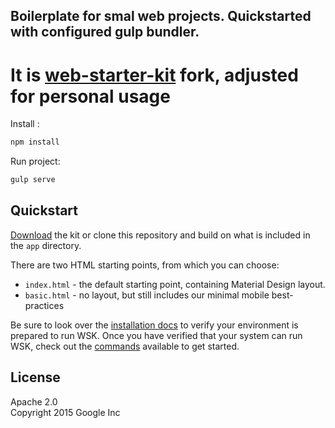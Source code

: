 
## Boilerplate for smal web projects. Quickstarted with configured gulp bundler.

# It is [web-starter-kit](https://github.com/BRadTone/web-starter-kit) fork, adjusted for personal usage
Install : 
```javascript
npm install
```
Run project: 
```javascript
gulp serve
```
## Quickstart

[Download](https://github.com/google/web-starter-kit/releases/latest) the kit or clone this repository and build on what is included in the `app` directory.

There are two HTML starting points, from which you can choose:

- `index.html` - the default starting point, containing Material Design layout.
- `basic.html` - no layout, but still includes our minimal mobile best-practices

Be sure to look over the [installation docs](docs/install.md) to verify your environment is prepared to run WSK.
Once you have verified that your system can run WSK, check out the [commands](docs/commands.md) available to get started.


## License

Apache 2.0  
Copyright 2015 Google Inc
